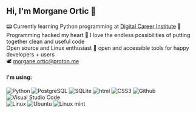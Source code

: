 ## Hi, I'm Morgane Ortic 🌱
 
📟 Currently learning Python programming at [Digital Career Institute](https://digitalcareerinstitute.org) 🐍\
Programming hacked my heart 💜 I love the endless possibilities of putting together clean and useful code\
Open source and Linux enthusiast 🐧 open and accessible tools for happy developers + users\
🕊️ morgane.ortic@proton.me

#### I'm using:
![Python](https://img.shields.io/badge/Python-3776AB?style=for-the-badge&logo=python&logoColor=white) 
![PostgreSQL](https://img.shields.io/badge/PostgreSQL-316192?style=for-the-badge&logo=postgresql&logoColor=white) 
![SQLite](https://img.shields.io/badge/SQLite-07405E?style=for-the-badge&logo=sqlite&logoColor=white) 
![html](https://img.shields.io/badge/HTML-239120?style=for-the-badge&logo=html5&logoColor=white) 
![CSS3](https://img.shields.io/badge/CSS3-1572B6?style=for-the-badge&logo=css3&logoColor=white) 
![Github](https://img.shields.io/badge/GitHub-100000?style=for-the-badge&logo=github&logoColor=white) 
![Visual Studio Code](https://img.shields.io/badge/Visual_Studio_Code-0078D4?style=for-the-badge&logo=visual%20studio%20code&logoColor=white) \
![Linux](https://img.shields.io/badge/Linux-FCC624?style=for-the-badge&logo=linux&logoColor=black) 
![Ubuntu](https://img.shields.io/badge/Ubuntu-E95420?style=for-the-badge&logo=ubuntu&logoColor=white) 
![Linux mint](https://img.shields.io/badge/Linux_Mint-87CF3E?style=for-the-badge&logo=linux-mint&logoColor=white) 
